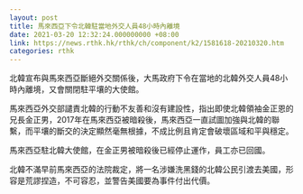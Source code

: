 ```yaml
---
layout: post
title: 馬來西亞下令北韓駐當地外交人員48小時內離境
date: 2021-03-20 12:32:24.000000000 +08:00
link: https://news.rthk.hk/rthk/ch/component/k2/1581618-20210320.htm
categories: rthk
---
```


北韓宣布與馬來西亞斷絕外交關係後，大馬政府下令在當地的北韓外交人員48小時內離境，又會關閉駐平壤的大使館。

馬來西亞外交部譴責北韓的行動不友善和沒有建設性，指出即使北韓領袖金正恩的兄長金正男，2017年在馬來西亞被暗殺後，馬來西亞一直試圖加強與北韓的聯繫，而平壤的斷交的決定顯然毫無根據，不成比例且肯定會破壞區域和平與穩定。 

馬來西亞駐北韓大使館，在金正男被暗殺後已經停止運作，員工亦已回國。

北韓不滿早前馬來西亞的法院裁定，將一名涉嫌洗黑錢的北韓公民引渡去美國，形容是荒謬捏造，不可容忍，並警告美國要為事件付出代價。
